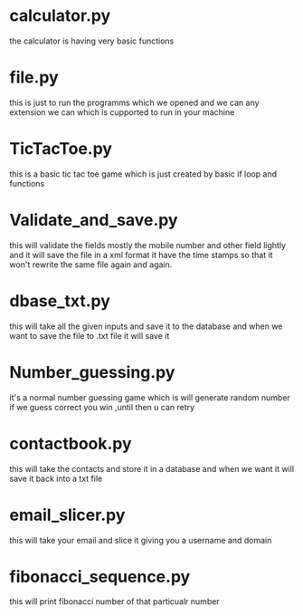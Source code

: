 # calculator.py
the calculator is having very basic functions 
# file.py
this is just to run the programms which we opened and we can any extension we can which is cupported to run in your machine
# TicTacToe.py
this is a basic tic tac toe game which is just created by basic if loop and functions 
# Validate_and_save.py
this will validate the fields mostly the mobile number and other field lightly and it will save the file in a xml format 
it have the time stamps so that it won't rewrite the same file again and again.
# dbase_txt.py
this will take all the given inputs and save it to the database and when we want to save the file to .txt file it will save it
# Number_guessing.py
it's a normal number guessing game which is will generate random number if we guess correct you win ,until then u can retry
# contactbook.py
this will take the contacts and store it in a database and when we want it will save it back into a txt file
# email_slicer.py
this will take your email and slice it giving you a username and domain
# fibonacci_sequence.py
this will print fibonacci number of that particualr number 

